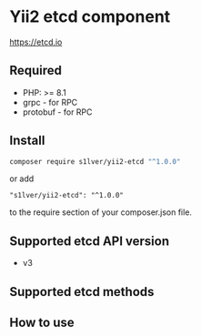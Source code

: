 # Yii2 etcd component

https://etcd.io

## Required

- PHP: >= 8.1
- grpc - for RPC
- protobuf - for RPC

## Install

```bash
composer require s1lver/yii2-etcd "^1.0.0"
```

or add

```
"s1lver/yii2-etcd": "^1.0.0"
```

to the require section of your composer.json file.

## Supported etcd API version

- v3

## Supported etcd methods



## How to use

```php
```
